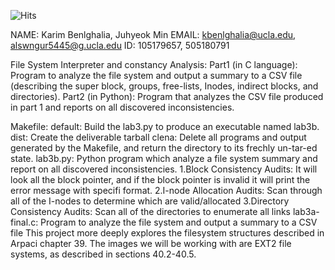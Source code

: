 ![Hits](https://hits.seeyoufarm.com/api/count/incr/badge.svg?url=https%3A%2F%2Fgithub.com%2Fkarim-benlghalia%2FSoftware-Development-Capstone-Project&count_bg=%2379C83D&title_bg=%23555555&icon=&icon_color=%23E7E7E7&title=hits&edge_flat=false)

NAME: Karim Benlghalia, Juhyeok Min
EMAIL: kbenlghalia@ucla.edu, alswngur5445@g.ucla.edu
ID: 105179657, 505180791

File System Interpreter and constancy Analysis:
Part1 (in C language): Program to analyze the file system and output a summary to a CSV file 
(describing the super block, groups, free-lists, Inodes, indirect blocks, and directories).
Part2 (in Python): Program that analyzes the CSV file produced in part 1 and reports on all discovered inconsistencies.


Makefile:
	default:
		Build the lab3.py to produce an executable named lab3b.
	dist:
		Create the deliverable tarball
	clena:
		Delete all programs and output generated by the Makefile, and return the directory to its frechly un-tar-ed state.
lab3b.py:
	Python program which analyze a file system summary and report on all discovered inconsistencies.
	1.Block Consistency Audits: It will look all the block pointer, and if the block pointer is 
	invalid it will print the error message with specifi format.
	2.I-node Allocation Audits: Scan through all of the I-nodes to determine which are valid/allocated
	3.Directory Consistency Audits: Scan all of the directories to enumerate all links
lab3a-final.c: Program to analyze the file system and output a summary to a CSV file
	       This project more deeply explores the filesystem structures described in Arpaci chapter 39.
	       The images we will be working with are EXT2 file systems, as described in sections 40.2-40.5.
	       
